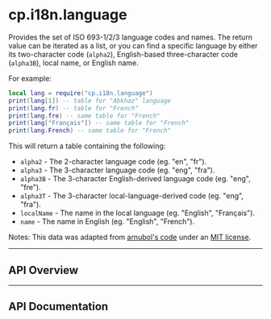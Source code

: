 # cp.i18n.language

Provides the set of ISO 693-1/2/3 language codes and names.
The return value can be iterated as a list, or you can find a
specific language by either its two-character code (`alpha2`), English-based three-character code (`alpha3B`),
local name, or English name.

For example:

```lua
local lang = require("cp.i18n.language")
print(lang[1]) -- table for "Abkhaz" language
print(lang.fr) -- table for "French"
print(lang.fre) -- same table for "French"
print(lang["Français"]) -- same table for "French"
print(lang.French) -- same table for "French"
```

This will return a table containing the following:
 * `alpha2`       - The 2-character language code (eg. "en", "fr").
 * `alpha3`       - The 3-character language code (eg. "eng", "fra").
 * `alpha3B`      - The 3-character English-derived language code (eg. "eng", "fre").
 * `alpha3T`      - The 3-character local-language-derived code (eg. "eng", "fra").
 * `localName`   - The name in the local language (eg. "English", "Français").
 * `name`        - The name in English (eg. "English", "French").

Notes: This data was adapted from [arnubol's code](https://github.com/anurbol/languages-iso-639-1-2-3-json)
under an [MIT license](https://raw.githubusercontent.com/anurbol/languages-iso-639-1-2-3-json/master/LICENSE).

---

## API Overview

---

## API Documentation

